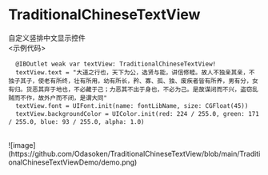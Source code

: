 # TraditionalChineseTextView
自定义竖排中文显示控件<br>
<示例代码><br>
```objc
  @IBOutlet weak var textView: TraditionalChineseTextView!
  textView.text = "大道之行也，天下为公，选贤与能，讲信修睦。故人不独亲其亲，不独子其子，使老有所终，壮有所用，幼有所长，矜、寡、孤、独、废疾者皆有所养，男有分，女有归。货恶其弃于地也，不必藏于己；力恶其不出于身也，不必为己。是故谋闭而不兴，盗窃乱贼而不作，故外户而不闭，是谓大同"
  textView.font = UIFont.init(name: fontLibName, size: CGFloat(45))
  textView.backgroundColor = UIColor.init(red: 224 / 255.0, green: 171 / 255.0, blue: 93 / 255.0, alpha: 1.0)
 ```
   <br>
![image](https://github.com/Odasoken/TraditionalChineseTextView/blob/main/TraditionalChineseTextViewDemo/demo.png) 
